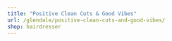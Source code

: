 ```yaml
---
title: "Positive Clean Cuts & Good Vibes"
url: /glendale/positive-clean-cuts-and-good-vibes/
shop: hairdresser
---
```

